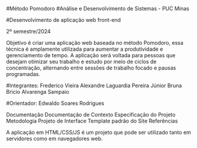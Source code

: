 #Método Pomodoro
#Análise e Desenvolvimento de Sistemas - PUC Minas

#Desenvolvimento de aplicação web front-end

2º semestre/2024

Objetivo é criar uma aplicação web baseada no método Pomodoro, essa técnica é amplamente utilizada para aumentar a produtividade e gerenciamento de tempo. A aplicação será voltada para pessoas que desejam otimizar seu trabalho e estudo por meio de ciclos de concentração, alternando entre sessões de trabalho focado e pausas programadas.

#Integrantes:
Frederico Vieira
Alexandre Laguardia Pereira Júnior
Bruna Bricio Alvarenga Sampaio

#Orientador:
Edwaldo Soares Rodrigues

Documentação 
Documentação de Contexto
Especificação do Projeto
Metodologia
Projeto de Interface
Template padrão do Site
Referências

A aplicação em HTML/CSS/JS é um projeto que pode ser utilizado tanto em servidores como em navegadores web. 

